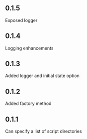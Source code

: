 0.1.5
-----
Exposed logger

0.1.4
-----
Logging enhancements

0.1.3
-----
Added logger and initial state option

0.1.2
-----
Added factory method

0.1.1
-----
Can specify a list of script directories

